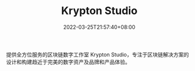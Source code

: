 ﻿---
weight: 
title: "Krypton Studio"
description: "提供全方位服务的区块链数字工作室 Krypton Studio，专注于区块链解决方案的设计和构建趋近于完美的数字资产及品牌和产品体验"
date: 2022-03-25T21:57:40+08:00
lastmod: 2022-03-25T16:45:40+08:00
draft: false
authors: ["Metabd"]
featuredImage: "krypton-studio.jpg"
link: ""
tags: ["研究机构","Krypton Studio"]
categories: ["navigation"]
navigation: ["研究机构"]
lightgallery: true
toc: true
pinned: false
recommend: false
recommend1: false
---
提供全方位服务的区块链数字工作室 Krypton Studio，专注于区块链解决方案的设计和构建趋近于完美的数字资产及品牌和产品体验。
